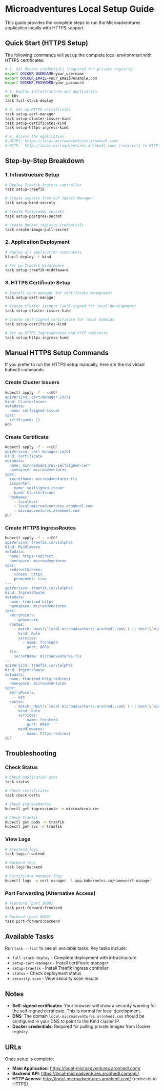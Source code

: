 # Microadventures Local Setup Guide

This guide provides the complete steps to run the Microadventures application locally with HTTPS support.

## Quick Start (HTTPS Setup)

The following commands will set up the complete local environment with HTTPS certificates:

```bash
# 1. Set Docker credentials (required for private registry)
export DOCKER_USERNAME=your_username
export DOCKER_EMAIL=your_email@example.com
export DOCKER_PASSWORD=your_password

# 2. Deploy infrastructure and application
cd k8s
task full-stack-deploy

# 3. Set up HTTPS certificates
task setup-cert-manager
task setup-cluster-issuer-kind
task setup-certificates-kind  
task setup-https-ingress-kind

# 4. Access the application
# HTTPS: https://local-microadventures.aronhedl.com/
# HTTP:  http://local-microadventures.aronhedl.com/ (redirects to HTTPS)
```

## Step-by-Step Breakdown

### 1. Infrastructure Setup

```bash
# Deploy Traefik ingress controller
task setup-traefik

# Create secrets from GCP Secret Manager
task setup-kind-secrets

# Create PostgreSQL secrets
task setup-postgres-secret

# Create Docker registry credentials
task create-image-pull-secret
```

### 2. Application Deployment

```bash
# Deploy all application components
kluctl deploy -t kind

# Set up Traefik middleware
task setup-traefik-middleware
```

### 3. HTTPS Certificate Setup

```bash
# Install cert-manager for certificate management
task setup-cert-manager

# Create cluster issuers (self-signed for local development)
task setup-cluster-issuer-kind

# Create self-signed certificate for local domains
task setup-certificates-kind

# Set up HTTPS IngressRoutes and HTTP redirects
task setup-https-ingress-kind
```

## Manual HTTPS Setup Commands

If you prefer to run the HTTPS setup manually, here are the individual kubectl commands:

### Create Cluster Issuers
```bash
kubectl apply -f - <<EOF
apiVersion: cert-manager.io/v1
kind: ClusterIssuer
metadata:
  name: selfsigned-issuer
spec:
  selfSigned: {}
EOF
```

### Create Certificate
```bash
kubectl apply -f - <<EOF
apiVersion: cert-manager.io/v1
kind: Certificate
metadata:
  name: microadventures-selfsigned-cert
  namespace: microadventures
spec:
  secretName: microadventures-tls
  issuerRef:
    name: selfsigned-issuer
    kind: ClusterIssuer
  dnsNames:
    - localhost
    - local-microadventures.aronhedl.com
    - microadventures.aronhedl.com
EOF
```

### Create HTTPS IngressRoutes
```bash
kubectl apply -f - <<EOF
apiVersion: traefik.io/v1alpha1
kind: Middleware
metadata:
  name: https-redirect
  namespace: microadventures
spec:
  redirectScheme:
    scheme: https
    permanent: true
---
apiVersion: traefik.io/v1alpha1
kind: IngressRoute
metadata:
  name: frontend-https
  namespace: microadventures
spec:
  entryPoints:
    - websecure
  routes:
    - match: Host(\`local-microadventures.aronhedl.com\`) || Host(\`microadventures.aronhedl.com\`) || Host(\`localhost\`)
      kind: Rule
      services:
        - name: frontend
          port: 8080
  tls:
    secretName: microadventures-tls
---
apiVersion: traefik.io/v1alpha1
kind: IngressRoute
metadata:
  name: frontend-http-redirect
  namespace: microadventures
spec:
  entryPoints:
    - web
  routes:
    - match: Host(\`local-microadventures.aronhedl.com\`) || Host(\`microadventures.aronhedl.com\`)
      kind: Rule
      services:
        - name: frontend
          port: 8080
      middlewares:
        - name: https-redirect
EOF
```

## Troubleshooting

### Check Status
```bash
# Check application pods
task status

# Check certificates
task check-certs

# Check IngressRoutes
kubectl get ingressroute -n microadventures

# Check Traefik
kubectl get pods -n traefik
kubectl get svc -n traefik
```

### View Logs
```bash
# Frontend logs
task logs:frontend

# Backend logs  
task logs:backend

# Certificate manager logs
kubectl logs -n cert-manager -l app.kubernetes.io/name=cert-manager
```

### Port Forwarding (Alternative Access)
```bash
# Frontend (port 3000)
task port-forward:frontend

# Backend (port 8000)
task port-forward:backend
```

## Available Tasks

Run `task --list` to see all available tasks. Key tasks include:

- `full-stack-deploy` - Complete deployment with infrastructure
- `setup-cert-manager` - Install certificate manager
- `setup-traefik` - Install Traefik ingress controller
- `status` - Check deployment status
- `security:scan` - View security scan results

## Notes

- **Self-signed certificates**: Your browser will show a security warning for the self-signed certificate. This is normal for local development.
- **DNS**: The domain `local-microadventures.aronhedl.com` should be configured in your DNS to point to the Kind cluster IP.
- **Docker credentials**: Required for pulling private images from Docker registry.

## URLs

Once setup is complete:

- **Main Application**: https://local-microadventures.aronhedl.com/
- **Backend API**: https://local-microadventures.aronhedl.com/api/
- **HTTP Access**: http://local-microadventures.aronhedl.com/ (redirects to HTTPS)
